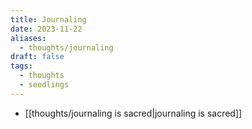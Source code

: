 ```yaml
---
title: Journaling
date: 2023-11-22
aliases:
  - thoughts/journaling
draft: false
tags:
  - thoughts
  - seedlings
---
```

- [[thoughts/journaling is sacred|journaling is sacred]]
